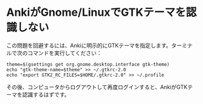 # AnkiがGnome/LinuxでGTKテーマを認識しない

この問題を回避するには、Ankiに明示的にGTKテーマを指定します。ターミナルで次のコマンドを実行してください：

```shell
theme=$(gsettings get org.gnome.desktop.interface gtk-theme)
echo "gtk-theme-name=$theme" >> ~/.gtkrc-2.0
echo "export GTK2_RC_FILES=$HOME/.gtkrc-2.0" >> ~/.profile
```

その後、コンピュータからログアウトして再度ログインすると、AnkiがGTKテーマを認識するはずです。
